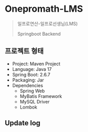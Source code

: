 # Onepromath-LMS

> 일프로연산-일프로선생님(LMS)
> 
>  Springboot Backend

## 프로젝트 형태
- Project: Maven Project
- Language: Java 17
- Spring Boot: 2.6.7
- Packaging: Jar
- Dependencies
    - Spring Web
    - MyBatis Framework
    - MySQL Driver
    - Lombok

## Update log